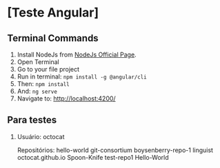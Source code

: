 # [Teste Angular]


## Terminal Commands

1. Install NodeJs from [NodeJs Official Page](https://nodejs.org/en).
2. Open Terminal
3. Go to your file project
4. Run in terminal: ```npm install -g @angular/cli```
5. Then: ```npm install```
6. And: ```ng serve```
7. Navigate to: [http://localhost:4200/](http://localhost:4200/)

## Para testes

1. Usuário: octocat

   Repositórios: 
   hello-world
   git-consortium
   boysenberry-repo-1
   linguist
   octocat.github.io
   Spoon-Knife
   test-repo1
   Hello-World  

